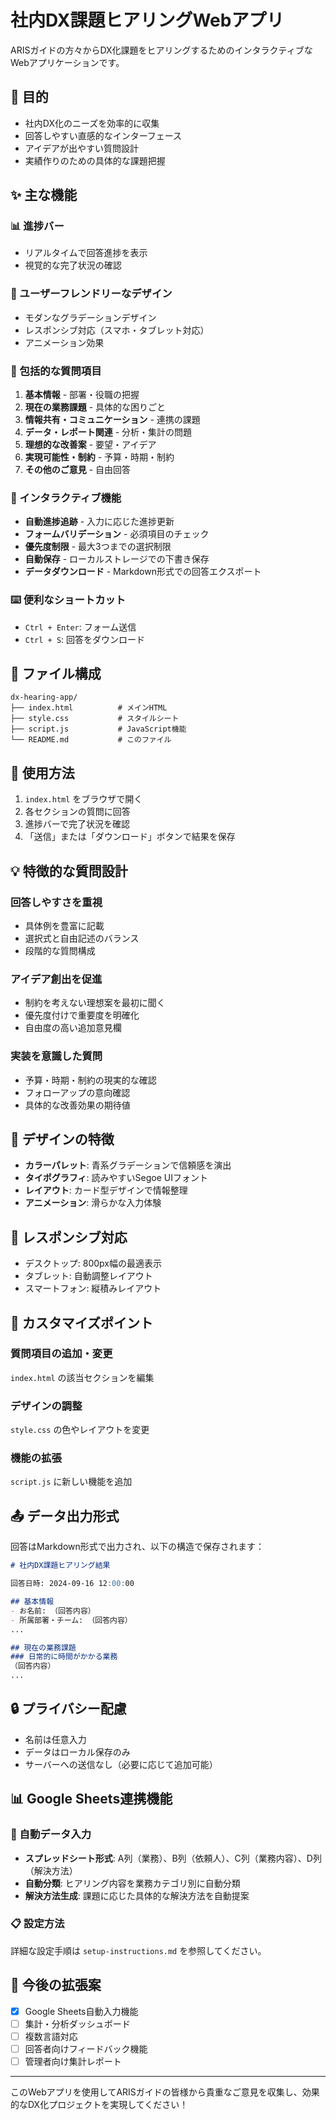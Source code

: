 # 社内DX課題ヒアリングWebアプリ

ARISガイドの方々からDX化課題をヒアリングするためのインタラクティブなWebアプリケーションです。

## 🎯 目的

- 社内DX化のニーズを効率的に収集
- 回答しやすい直感的なインターフェース
- アイデアが出やすい質問設計
- 実績作りのための具体的な課題把握

## ✨ 主な機能

### 📊 進捗バー
- リアルタイムで回答進捗を表示
- 視覚的な完了状況の確認

### 🎨 ユーザーフレンドリーなデザイン
- モダンなグラデーションデザイン
- レスポンシブ対応（スマホ・タブレット対応）
- アニメーション効果

### 📝 包括的な質問項目
1. **基本情報** - 部署・役職の把握
2. **現在の業務課題** - 具体的な困りごと
3. **情報共有・コミュニケーション** - 連携の課題
4. **データ・レポート関連** - 分析・集計の問題
5. **理想的な改善案** - 要望・アイデア
6. **実現可能性・制約** - 予算・時期・制約
7. **その他のご意見** - 自由回答

### 🚀 インタラクティブ機能
- **自動進捗追跡** - 入力に応じた進捗更新
- **フォームバリデーション** - 必須項目のチェック
- **優先度制限** - 最大3つまでの選択制限
- **自動保存** - ローカルストレージでの下書き保存
- **データダウンロード** - Markdown形式での回答エクスポート

### ⌨️ 便利なショートカット
- `Ctrl + Enter`: フォーム送信
- `Ctrl + S`: 回答をダウンロード

## 📁 ファイル構成

```
dx-hearing-app/
├── index.html          # メインHTML
├── style.css           # スタイルシート
├── script.js           # JavaScript機能
└── README.md           # このファイル
```

## 🚀 使用方法

1. `index.html` をブラウザで開く
2. 各セクションの質問に回答
3. 進捗バーで完了状況を確認
4. 「送信」または「ダウンロード」ボタンで結果を保存

## 💡 特徴的な質問設計

### 回答しやすさを重視
- 具体例を豊富に記載
- 選択式と自由記述のバランス
- 段階的な質問構成

### アイデア創出を促進
- 制約を考えない理想案を最初に聞く
- 優先度付けで重要度を明確化
- 自由度の高い追加意見欄

### 実装を意識した質問
- 予算・時期・制約の現実的な確認
- フォローアップの意向確認
- 具体的な改善効果の期待値

## 🎨 デザインの特徴

- **カラーパレット**: 青系グラデーションで信頼感を演出
- **タイポグラフィ**: 読みやすいSegoe UIフォント
- **レイアウト**: カード型デザインで情報整理
- **アニメーション**: 滑らかな入力体験

## 📱 レスポンシブ対応

- デスクトップ: 800px幅の最適表示
- タブレット: 自動調整レイアウト
- スマートフォン: 縦積みレイアウト

## 🔧 カスタマイズポイント

### 質問項目の追加・変更
`index.html` の該当セクションを編集

### デザインの調整
`style.css` の色やレイアウトを変更

### 機能の拡張
`script.js` に新しい機能を追加

## 📤 データ出力形式

回答はMarkdown形式で出力され、以下の構造で保存されます：

```markdown
# 社内DX課題ヒアリング結果

回答日時: 2024-09-16 12:00:00

## 基本情報
- お名前: （回答内容）
- 所属部署・チーム: （回答内容）
...

## 現在の業務課題
### 日常的に時間がかかる業務
（回答内容）
...
```

## 🔒 プライバシー配慮

- 名前は任意入力
- データはローカル保存のみ
- サーバーへの送信なし（必要に応じて追加可能）

## 📊 Google Sheets連携機能

### 🔗 自動データ入力
- **スプレッドシート形式**: A列（業務）、B列（依頼人）、C列（業務内容）、D列（解決方法）
- **自動分類**: ヒアリング内容を業務カテゴリ別に自動分類
- **解決方法生成**: 課題に応じた具体的な解決方法を自動提案

### 📋 設定方法
詳細な設定手順は `setup-instructions.md` を参照してください。

## 🚀 今後の拡張案

- [x] Google Sheets自動入力機能
- [ ] 集計・分析ダッシュボード
- [ ] 複数言語対応
- [ ] 回答者向けフィードバック機能
- [ ] 管理者向け集計レポート

---

このWebアプリを使用してARISガイドの皆様から貴重なご意見を収集し、効果的なDX化プロジェクトを実現してください！